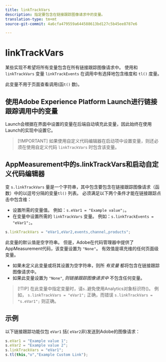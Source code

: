 ```yaml
---
title: linkTrackVars
description: 指定要包含在链接跟踪图像请求中的变量。
translation-type: tm+mt
source-git-commit: 4a6cfa479559a644588613bd127c5b45ee8787e6

---
```



# linkTrackVars

某些实现不希望将所有变量包含在所有链接跟踪图像请求中。 使用和 `linkTrackVars` 变量 `linkTrackEvents` 在调用中有选择地包含维度和 `tl()` 度量。

此变量不用于页面查看调用(函`t()` 数)。

## 使用Adobe Experience Platform Launch进行链接跟踪调用中的变量

Launch会根据在界面中设置的变量在后端自动填充此变量，因此始终在使用Launch的实现中设置它。

> [!IMPORTANT] 如果使用自定义代码编辑器在启动项中设置变量，则还必须在使用自定义代码 `linkTrackVars` 时包含该变量。

## AppMeasurement中的s.linkTrackVars和启动自定义代码编辑器

变 `s.linkTrackVars` 量是一个字符串，其中包含要包含在链接跟踪图像请求（函数）中的以逗号分隔的变量`tl()` 列表。 必须满足以下两个条件才能在链接跟踪点击中包含维：

* 设置所需的变量值。 例如：`s.eVar1 = "Example value";`。
* 在变量中设置所需的 `linkTrackVars` 变量。 例如：`s.linkTrackEvents = "eVar1";`。

```js
s.linkTrackVars = "eVar1,eVar2,events,channel,products";
```

此变量的默认值是空字符串。 但是，Adobe在代码管理器中提供了AppMeasurement代码，该变量设置为 `"None"`。 有效值是填充维的任何页面级变量。

* 如果未定义此变量或将其设置为空字符串，则所 *有变量* 都将包含在链接跟踪图像请求中。
* 如果此变量设置为 `"None"`, *则链接跟踪图像请求中* 不包含任何变量。

> [!TIP] 在此变量中指定变量时，请`s.`避免使用Analytics对象标识符()。 例如， `s.linkTrackVars = "eVar1";` 正确，而错误 `s.linkTrackVars = "s.eVar1";` 则正确。

## 示例

以下链接跟踪功能仅包 `eVar1` 括( `eVar2`非)发送到Adobe的图像请求：

```js
s.eVar1 = "Example value 1";
s.eVar2 = "Example value 2";
s.linkTrackVars = "eVar1";
s.tl(this,"o","Example Custom Link");
```
